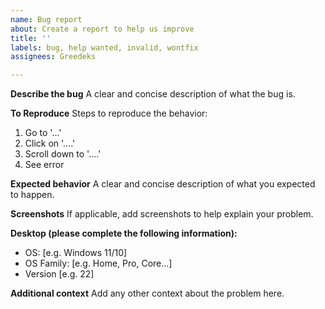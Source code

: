 ```yaml
---
name: Bug report
about: Create a report to help us improve
title: ''
labels: bug, help wanted, invalid, wontfix
assignees: Greedeks

---
```


**Describe the bug**
A clear and concise description of what the bug is.

**To Reproduce**
Steps to reproduce the behavior:
1. Go to '...'
2. Click on '....'
3. Scroll down to '....'
4. See error

**Expected behavior**
A clear and concise description of what you expected to happen.

**Screenshots**
If applicable, add screenshots to help explain your problem.

**Desktop (please complete the following information):**
 - OS: [e.g. Windows 11/10]
 - OS Family: [e.g. Home, Pro, Core...]
 - Version [e.g. 22]

**Additional context**
Add any other context about the problem here.
